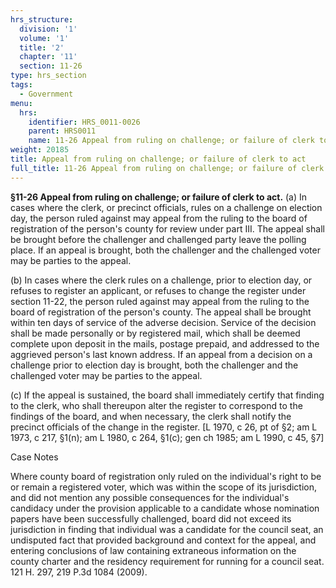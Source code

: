 ```yaml
---
hrs_structure:
  division: '1'
  volume: '1'
  title: '2'
  chapter: '11'
  section: 11-26
type: hrs_section
tags:
  - Government
menu:
  hrs:
    identifier: HRS_0011-0026
    parent: HRS0011
    name: 11-26 Appeal from ruling on challenge; or failure of clerk to act
weight: 20185
title: Appeal from ruling on challenge; or failure of clerk to act
full_title: 11-26 Appeal from ruling on challenge; or failure of clerk to act
---
```

**§11-26 Appeal from ruling on challenge; or failure of clerk to act.** (a) In cases where the clerk, or precinct officials, rules on a challenge on election day, the person ruled against may appeal from the ruling to the board of registration of the person's county for review under part III. The appeal shall be brought before the challenger and challenged party leave the polling place. If an appeal is brought, both the challenger and the challenged voter may be parties to the appeal.

(b) In cases where the clerk rules on a challenge, prior to election day, or refuses to register an applicant, or refuses to change the register under section 11-22, the person ruled against may appeal from the ruling to the board of registration of the person's county. The appeal shall be brought within ten days of service of the adverse decision. Service of the decision shall be made personally or by registered mail, which shall be deemed complete upon deposit in the mails, postage prepaid, and addressed to the aggrieved person's last known address. If an appeal from a decision on a challenge prior to election day is brought, both the challenger and the challenged voter may be parties to the appeal.

(c) If the appeal is sustained, the board shall immediately certify that finding to the clerk, who shall thereupon alter the register to correspond to the findings of the board, and when necessary, the clerk shall notify the precinct officials of the change in the register. [L 1970, c 26, pt of §2; am L 1973, c 217, §1(n); am L 1980, c 264, §1(c); gen ch 1985; am L 1990, c 45, §7]

Case Notes

Where county board of registration only ruled on the individual's right to be or remain a registered voter, which was within the scope of its jurisdiction, and did not mention any possible consequences for the individual's candidacy under the provision applicable to a candidate whose nomination papers have been successfully challenged, board did not exceed its jurisdiction in finding that individual was a candidate for the council seat, an undisputed fact that provided background and context for the appeal, and entering conclusions of law containing extraneous information on the county charter and the residency requirement for running for a council seat. 121 H. 297, 219 P.3d 1084 (2009).